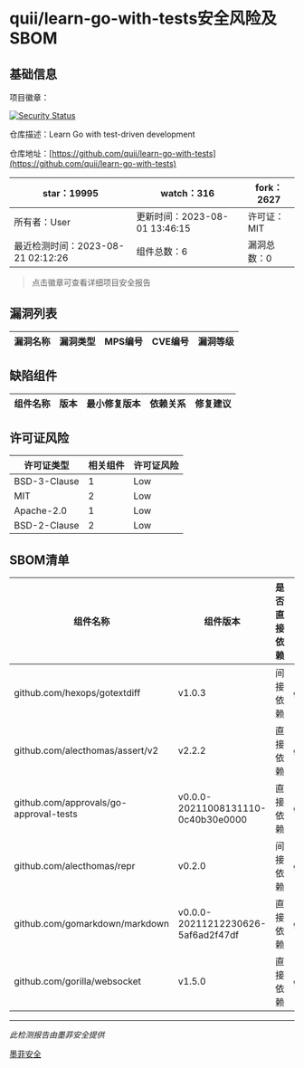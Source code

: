 # quii/learn-go-with-tests安全风险及SBOM

## 基础信息

项目徽章：

[![Security Status](https://www.murphysec.com/platform3/v31/badge/1693325059631763456.svg)](https://www.murphysec.com/console/report/1691876037071097856/1693325059631763456)

仓库描述：Learn Go with test-driven development

仓库地址：[https://github.com/quii/learn-go-with-tests](https://github.com/quii/learn-go-with-tests)

| star：19995 | watch：316 | fork：2627 |
| ----------- | -------------- | ------------ |
| 所有者：User | 更新时间：2023-08-01 13:46:15 | 许可证：MIT |
| 最近检测时间：2023-08-21 02:12:26 | 组件总数：6 | 漏洞总数：0 |

> 点击徽章可查看详细项目安全报告



## 漏洞列表

| 漏洞名称 | 漏洞类型 | MPS编号 | CVE编号 | 漏洞等级 |
| ------- | ------ | ------- | ------ | ----- |





## 缺陷组件

| 组件名称 | 版本 | 最小修复版本 | 依赖关系 | 修复建议 |
| -------- | ---- | ------------ | -------- | -------- |





## 许可证风险

| 许可证类型 | 相关组件 | 许可证风险 |
| ---------- | -------- | ---------- |
|BSD-3-Clause|1|Low|
|MIT|2|Low|
|Apache-2.0|1|Low|
|BSD-2-Clause|2|Low|




## SBOM清单

| 组件名称 | 组件版本 | 是否直接依赖 | 仓库 |
| -------- | -------- | ------------ | ---- |
|github.com/hexops/gotextdiff|v1.0.3|间接依赖|go|
|github.com/alecthomas/assert/v2|v2.2.2|直接依赖|go|
|github.com/approvals/go-approval-tests|v0.0.0-20211008131110-0c40b30e0000|直接依赖|go|
|github.com/alecthomas/repr|v0.2.0|间接依赖|go|
|github.com/gomarkdown/markdown|v0.0.0-20211212230626-5af6ad2f47df|直接依赖|go|
|github.com/gorilla/websocket|v1.5.0|直接依赖|go|


------

*此检测报告由墨菲安全提供*

[墨菲安全](www.murphysec.com)
